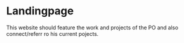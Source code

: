 # Landingpage
This website should feature the work and projects of the PO and also connect/referr ro his current pojects.
